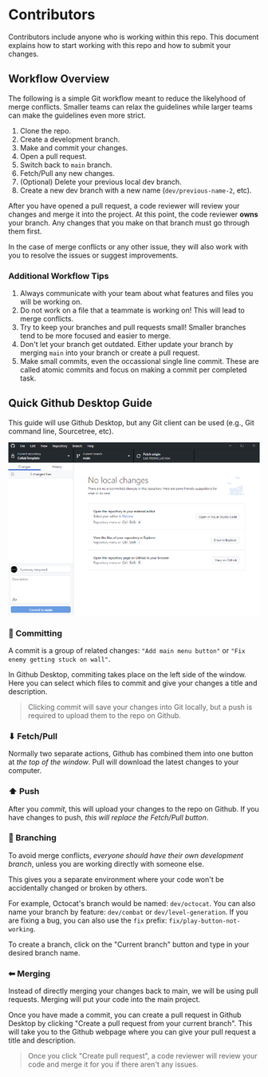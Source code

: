 # Contributors

Contributors include anyone who is working within this repo. This
document explains how to start working with this repo and how to
submit your changes.

## Workflow Overview

The following is a simple Git workflow meant to reduce the likelyhood
of merge conflicts. Smaller teams can relax the guidelines while
larger teams can make the guidelines even more strict.

1. Clone the repo.
2. Create a development branch.
3. Make and commit your changes.
4. Open a pull request.
5. Switch back to `main` branch.
6. Fetch/Pull any new changes.
7. (Optional) Delete your previous local dev branch.
8. Create a new dev branch with a new name (`dev/previous-name-2`, etc).

After you have opened a pull request, a code reviewer will review your
changes and merge it into the project. At this point, the code
reviewer **owns** your branch. Any changes that you make on that
branch must go through them first.

In the case of merge conflicts or any other issue, they will also work
with you to resolve the issues or suggest improvements.

### Additional Workflow Tips

1. Always communicate with your team about what features and files you will be working on.
2. Do not work on a file that a teammate is working on! This will lead to merge conflicts.
3. Try to keep your branches and pull requests small! Smaller branches tend to be more focused and easier to merge.
4. Don't let your branch get outdated. Either update your branch by merging `main` into your branch or create a pull request.
5. Make small commits, even the occassional single line commit. These are called atomic commits and focus on making a commit per completed task.

## Quick Github Desktop Guide

This guide will use Github Desktop, but any Git client can be used (e.g., Git command line, Sourcetree, etc).

![Image of Github Desktop interface](/docs/collab-template/github-desktop.png)

### 💾 Committing
A commit is a group of related changes: `"Add main menu button"` or `"Fix enemy getting stuck on wall"`.

In Github Desktop, commiting takes place on the left side of the window.
Here you can select which files to commit and give your changes a title and description.

> Clicking commit will save your changes into Git locally, but a push is required to upload them to the repo on Github.

### ⬇ Fetch/Pull
Normally two separate actions, Github has combined them into one button at *the top of the window*. Pull will download the latest changes to your computer.

### ⬆ Push
After you *commit*, this will upload your changes to the repo on Github. If you have changes to push, *this will replace the Fetch/Pull button*.

### 🌲 Branching
To avoid merge conflicts, *everyone should have their own development
branch*, unless you are working directly with someone else.

This gives you a separate environment where your code won't be
accidentally changed or broken by others.

For example, Octocat's branch would be named: `dev/octocat`.
You can also name your branch by feature: `dev/combat` or `dev/level-generation`.
If you are fixing a bug, you can also use the `fix` prefix: `fix/play-button-not-working`.

To create a branch, click on the "Current branch" button and type in your desired branch name.

### ⬅ Merging
Instead of directly merging your changes back to main, we will be using pull requests. Merging will put your code into the main project.

Once you have made a commit, you can create a pull request in Github Desktop by clicking "Create a pull request from your current branch".
This will take you to the Github webpage where you can give your pull request a title and description.

> Once you click "Create pull request", a code reviewer will review your code and merge it for you if there aren't any issues.